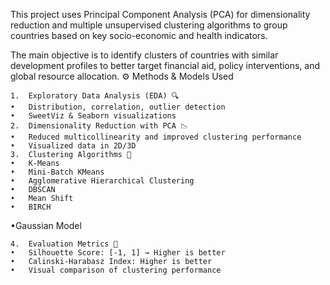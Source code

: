 This project uses Principal Component Analysis (PCA) for dimensionality reduction and multiple unsupervised clustering algorithms to group countries based on key socio-economic and health indicators.

The main objective is to identify clusters of countries with similar development profiles to better target financial aid, policy interventions, and global resource allocation.
⚙️ Methods & Models Used

	1.	Exploratory Data Analysis (EDA) 🔍
	•	Distribution, correlation, outlier detection
	•	SweetViz & Seaborn visualizations
	2.	Dimensionality Reduction with PCA 📉
	•	Reduced multicollinearity and improved clustering performance
	•	Visualized data in 2D/3D
	3.	Clustering Algorithms 🔗
	•	K-Means
	•	Mini-Batch KMeans
	•	Agglomerative Hierarchical Clustering
	•	DBSCAN
	•	Mean Shift
	•	BIRCH
  •Gaussian Model 
  
	4.	Evaluation Metrics 🧪
	•	Silhouette Score: [-1, 1] → Higher is better
	•	Calinski-Harabasz Index: Higher is better
	•	Visual comparison of clustering performance
